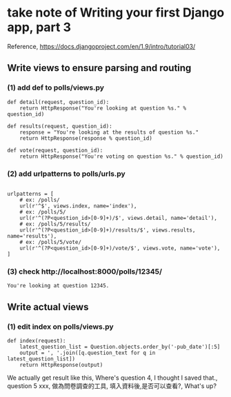 #  take note of <b>Writing your first Django app, part 3</b>
Reference, https://docs.djangoproject.com/en/1.9/intro/tutorial03/

## Write views to ensure parsing and routing
### (1) add def to polls/views.py
```
def detail(request, question_id):
    return HttpResponse("You're looking at question %s." % question_id)

def results(request, question_id):
    response = "You're looking at the results of question %s."
    return HttpResponse(response % question_id)

def vote(request, question_id):
    return HttpResponse("You're voting on question %s." % question_id)
```
### (2) add urlpatterns to polls/urls.py
```

urlpatterns = [
    # ex: /polls/
    url(r'^$', views.index, name='index'),
    # ex: /polls/5/
    url(r'^(?P<question_id>[0-9]+)/$', views.detail, name='detail'),
    # ex: /polls/5/results/
    url(r'^(?P<question_id>[0-9]+)/results/$', views.results, name='results'),
    # ex: /polls/5/vote/
    url(r'^(?P<question_id>[0-9]+)/vote/$', views.vote, name='vote'),
]
```
### (3) check http://localhost:8000/polls/12345/
    You're looking at question 12345.


## Write actual views 
### (1) edit index on polls/views.py
```
def index(request):
    latest_question_list = Question.objects.order_by('-pub_date')[:5]
    output = ', '.join([q.question_text for q in latest_question_list])
    return HttpResponse(output)
```
We actually get result like this,
    Where's question 4, I thought I saved that., question 5 xxx, 做為問卷調查的工具, 填入資料後,是否可以查看?, What's up?
